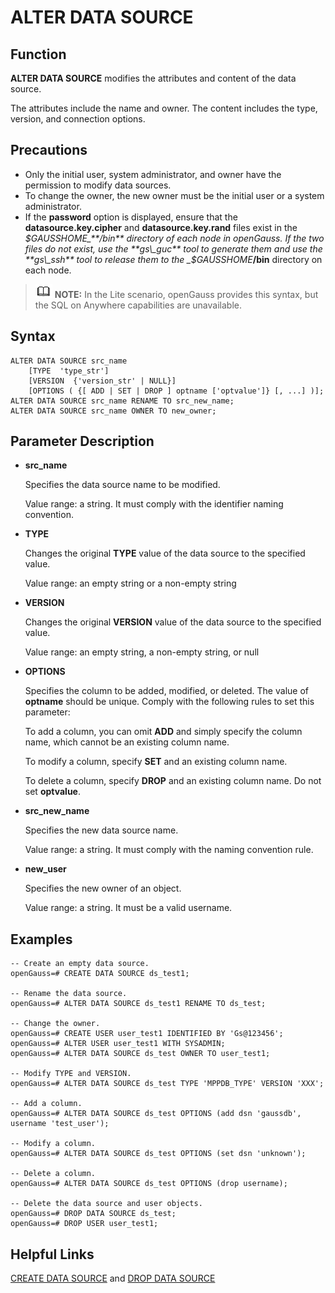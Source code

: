 # ALTER DATA SOURCE<a name="EN-US_TOPIC_0289899857"></a>

## Function<a name="en-us_topic_0283136847_en-us_topic_0237122056_section1246564332711"></a>

**ALTER DATA SOURCE**  modifies the attributes and content of the data source.

The attributes include the name and owner. The content includes the type, version, and connection options.

## Precautions<a name="en-us_topic_0283136847_en-us_topic_0237122056_section12438141318319"></a>

-   Only the initial user, system administrator, and owner have the permission to modify data sources.
-   To change the owner, the new owner must be the initial user or a system administrator.
-   If the  **password**  option is displayed, ensure that the  **datasource.key.cipher**  and  **datasource.key.rand**  files exist in the  _$GAUSSHOME_**/bin**  directory of each node in openGauss. If the two files do not exist, use the  **gs\_guc**  tool to generate them and use the  **gs\_ssh**  tool to release them to the  _$GAUSSHOME_**/bin**  directory on each node.

>![](public_sys-resources/icon-note.gif) **NOTE:** 
>In the Lite scenario, openGauss provides this syntax, but the SQL on Anywhere capabilities are unavailable.

## Syntax<a name="en-us_topic_0283136847_en-us_topic_0237122056_section20592145145512"></a>

```
ALTER DATA SOURCE src_name
    [TYPE  'type_str']
    [VERSION  {'version_str' | NULL}]
    [OPTIONS ( {[ ADD | SET | DROP ] optname ['optvalue']} [, ...] )];
ALTER DATA SOURCE src_name RENAME TO src_new_name;
ALTER DATA SOURCE src_name OWNER TO new_owner;
```

## Parameter Description<a name="en-us_topic_0283136847_en-us_topic_0237122056_section1562551151015"></a>

-   **src\_name**

    Specifies the data source name to be modified.

    Value range: a string. It must comply with the identifier naming convention.

-   **TYPE**

    Changes the original  **TYPE**  value of the data source to the specified value.

    Value range: an empty string or a non-empty string

-   **VERSION**

    Changes the original  **VERSION**  value of the data source to the specified value.

    Value range: an empty string, a non-empty string, or null

-   **OPTIONS**

    Specifies the column to be added, modified, or deleted. The value of  **optname**  should be unique. Comply with the following rules to set this parameter:

    To add a column, you can omit  **ADD**  and simply specify the column name, which cannot be an existing column name.

    To modify a column, specify  **SET**  and an existing column name.

    To delete a column, specify  **DROP**  and an existing column name. Do not set  **optvalue**.

-   **src\_new\_name**

    Specifies the new data source name.

    Value range: a string. It must comply with the naming convention rule.

-   **new\_user**

    Specifies the new owner of an object.

    Value range: a string. It must be a valid username.


## Examples<a name="en-us_topic_0283136847_en-us_topic_0237122056_section96641814616"></a>

```
-- Create an empty data source.
openGauss=# CREATE DATA SOURCE ds_test1;

-- Rename the data source.
openGauss=# ALTER DATA SOURCE ds_test1 RENAME TO ds_test;

-- Change the owner.
openGauss=# CREATE USER user_test1 IDENTIFIED BY 'Gs@123456';
openGauss=# ALTER USER user_test1 WITH SYSADMIN;
openGauss=# ALTER DATA SOURCE ds_test OWNER TO user_test1;

-- Modify TYPE and VERSION.
openGauss=# ALTER DATA SOURCE ds_test TYPE 'MPPDB_TYPE' VERSION 'XXX';

-- Add a column.
openGauss=# ALTER DATA SOURCE ds_test OPTIONS (add dsn 'gaussdb', username 'test_user');

-- Modify a column.
openGauss=# ALTER DATA SOURCE ds_test OPTIONS (set dsn 'unknown');

-- Delete a column.
openGauss=# ALTER DATA SOURCE ds_test OPTIONS (drop username);

-- Delete the data source and user objects.
openGauss=# DROP DATA SOURCE ds_test;
openGauss=# DROP USER user_test1;
```

## Helpful Links<a name="en-us_topic_0283136847_en-us_topic_0237122056_section779812311320"></a>

[CREATE DATA SOURCE](create-data-source.md)  and  [DROP DATA SOURCE](drop-data-source.md)


